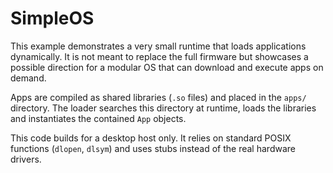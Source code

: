 # SimpleOS

This example demonstrates a very small runtime that loads applications dynamically.
It is not meant to replace the full firmware but showcases a possible direction
for a modular OS that can download and execute apps on demand.

Apps are compiled as shared libraries (`.so` files) and placed in the `apps/`
directory. The loader searches this directory at runtime, loads the libraries and
instantiates the contained `App` objects.

This code builds for a desktop host only. It relies on standard POSIX functions
(`dlopen`, `dlsym`) and uses stubs instead of the real hardware drivers.

